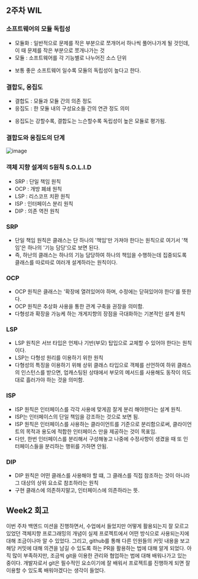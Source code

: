 ## 2주차 WIL

### 소프트웨어의 모듈 독립성
- 모듈화 : 일반적으로 문제를 작은 부분으로 쪼개어서 하나씩 풀어나가게 될 것인데, 이 때 문제를 작은 부분으로 쪼개나가는 것
- 모듈 : 소프트웨어를 각 기능별로 나누어진 소스 단위

* 보통 좋은 소프트웨어 일수록 모듈의 독립성이 높다고 한다.

### 결합도, 응집도

- 결합도 : 모듈과 모듈 간의 의존 정도
- 응집도 : 한 모듈 내의 구성요소들 간의 연관 정도 의미

* 응집도는 강할수록, 결합도는 느슨할수록 독립성이 높은 모듈로 평가됨.

### 결합도와 응집도의 단계

![image](https://github.com/user-attachments/assets/25933883-d75a-41f4-8354-4f8dc8ba785b)

### 객체 지향 설계의 5원칙 S.O.L.I.D
- SRP : 단일 책임 원칙
- OCP : 개방 폐쇄 원칙
- LSP : 리스코프 치환 원칙
- ISP : 인터페이스 분리 원칙
- DIP : 의존 역전 원칙

### SRP
- 단일 책임 원칙은 클래스는 단 하나의 '책임'만 가져야 한다는 원칙으로 여기서 '책임'은 하나의 '기능 담당'으로 보면 된다.
- 즉, 하난의 클래스는 하나의 기능 담당하여 하나의 책임을 수행하는데 집중되도록 클래스를 따로따로 여러개 설계하라는 원칙이다.

### OCP
 - OCP 원칙은 클래스는 '확장에 열려있어야 하며, 수정에는 닫혀있어야 한다'를 뜻한다.
 - OCP 원칙은 추상화 사용을 통한 관계 구축을 권장을 의미함.
 - 다형성과 확장을 가능케 하는 개게지향의 장점을 극대화하는 기본적인 설계 원칙

### LSP
- LSP 원칙은 서브 타입은 언제나 기반(부모) 탑입으로 교체할 수 있어야 한다는 원칙이다.
- LSP는 다형성 원리를 이용하기 위한 원칙
- 다형성의 특징을 이용하기 위해 상위 클래스 타입으로 객체를 선언하여 하위 클래스의 인스턴스를 받으면, 업캐스팅된 상태에서 부모의 메서드를 사용해도 동작이 의도대로 흘러가야 하는 것을 의미함.

### ISP
  - ISP 원칙은 인터페이스를 각각 사용에 맞게끔 잘게 분리 해야한다는 설계 원칙.
  - ISP는 인터페이스의 단일 책임을 강조하는 것으로 보면 됨.
  - ISP 원칙은 인터페이스를 사용하는 클라이언트를 기준으로 분리함으로써, 클라이언트의 목적과 용도에 적합한 인터페이스 만을 제공하는 것이 목표임.
  - 다만, 한번 인터페이스를 분리해서 구성해놓고 나중에 수정사항이 생겼을 때 또 인터페이스들을 분리하는 행위를 가하면 안됨.
 
### DIP
- DIP 원칙은 어떤 클래스를 사용해야 할 떄, 그 클래스를 직접 참조하는 것이 아니라 그 대상의 상위 요소로 참조하라는 원칙
- 구현 클래스에 의존하지말고, 인터페이스에 의존하라는 뜻.

## Week2 회고
이번 주차 백엔드 미션을 진행하면서, 수업에서 들었지만 어떻게 활용되는지 잘 모르고 있었던 객체지향 프로그래밍의 개념이 실제 프로젝트에서 어떤 방식으로 사용되는지에 대해 조금이나마 알 수 있었다. 
그리고, github를 통해 다른 인원들의 커밋 내용을 보고 해당 커밋에 대해 의견을 남길 수 있도록 하는 PR을 활용하는 법에 대해 알게 되었다. 아직 많이 부족하지만, 조금씩 git을 이용한 관리와 협업하는 법에 대해 배워나가고 있는 중이다. 개발자로서 git은 필수적인 요소이기에 잘 배워서 프로젝트를 진행하게 되면 잘 이용할 수 있도록 배워야겠다는 생각이 들었다.


